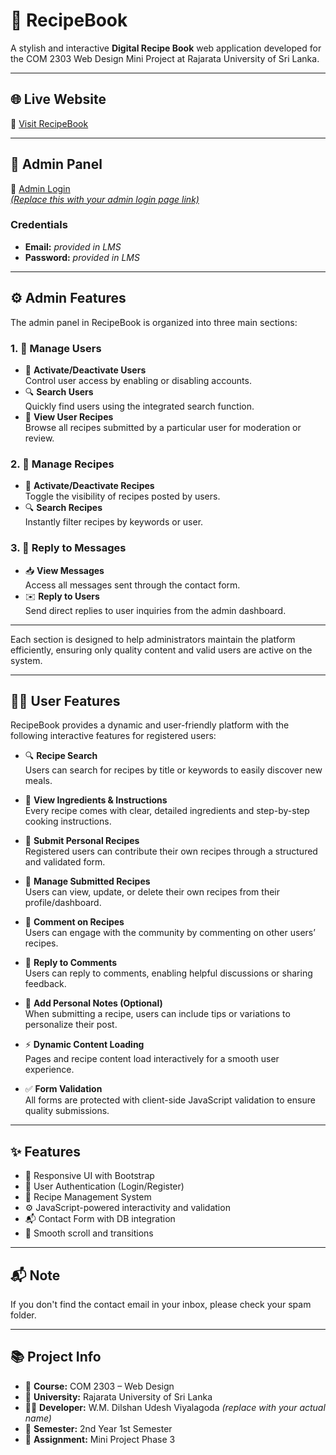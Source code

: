 # 📖 RecipeBook

A stylish and interactive **Digital Recipe Book** web application developed for the COM 2303 Web Design Mini Project at Rajarata University of Sri Lanka.

---

## 🌐 Live Website

🔗 [Visit RecipeBook](#http://recipebook.fwh.is/Project---Phase-3/index.php)

---

## 🔐 Admin Panel

🔗 [Admin Login](#)  
[*(Replace this with your admin login page link)*](http://recipebook.fwh.is/Project---Phase-3/AdminPanel/adminSignIn.php)

### Credentials
- **Email:** *provided in LMS*
- **Password:** *provided in LMS*

---

## ⚙️ Admin Features

The admin panel in RecipeBook is organized into three main sections:

### 1. 👤 Manage Users
- 🔄 **Activate/Deactivate Users**  
  Control user access by enabling or disabling accounts.
- 🔍 **Search Users**  
  Quickly find users using the integrated search function.
- 📄 **View User Recipes**  
  Browse all recipes submitted by a particular user for moderation or review.

### 2. 🍳 Manage Recipes
- 🔄 **Activate/Deactivate Recipes**  
  Toggle the visibility of recipes posted by users.
- 🔍 **Search Recipes**  
  Instantly filter recipes by keywords or user.

### 3. 💬 Reply to Messages
- 📥 **View Messages**  
  Access all messages sent through the contact form.
- ✉️ **Reply to Users**  
  Send direct replies to user inquiries from the admin dashboard.

---

Each section is designed to help administrators maintain the platform efficiently, ensuring only quality content and valid users are active on the system.

---

## 👨‍🍳 User Features

RecipeBook provides a dynamic and user-friendly platform with the following interactive features for registered users:

- 🔍 **Recipe Search**  
  Users can search for recipes by title or keywords to easily discover new meals.

- 📖 **View Ingredients & Instructions**  
  Every recipe comes with clear, detailed ingredients and step-by-step cooking instructions.

- 📝 **Submit Personal Recipes**  
  Registered users can contribute their own recipes through a structured and validated form.

- 🧾 **Manage Submitted Recipes**  
  Users can view, update, or delete their own recipes from their profile/dashboard.

- 💬 **Comment on Recipes**  
  Users can engage with the community by commenting on other users’ recipes.

- 🔁 **Reply to Comments**  
  Users can reply to comments, enabling helpful discussions or sharing feedback.

- 🧠 **Add Personal Notes (Optional)**  
  When submitting a recipe, users can include tips or variations to personalize their post.

- ⚡ **Dynamic Content Loading**  
  Pages and recipe content load interactively for a smooth user experience.

- ✅ **Form Validation**  
  All forms are protected with client-side JavaScript validation to ensure quality submissions.

---

## ✨ Features

- 🎨 Responsive UI with Bootstrap  
- 🔐 User Authentication (Login/Register)  
- 🍲 Recipe Management System  
- ⚙️ JavaScript-powered interactivity and validation  
- 📬 Contact Form with DB integration  
- 🎯 Smooth scroll and transitions  

---

## 📬 Note

If you don't find the contact email in your inbox, please check your spam folder.

---

## 📚 Project Info

- 📘 **Course:** COM 2303 – Web Design  
- 🏫 **University:** Rajarata University of Sri Lanka  
- 👨‍🎓 **Developer:** W.M. Dilshan Udesh Viyalagoda *(replace with your actual name)*  
- 📅 **Semester:** 2nd Year 1st Semester  
- 📝 **Assignment:** Mini Project Phase 3


